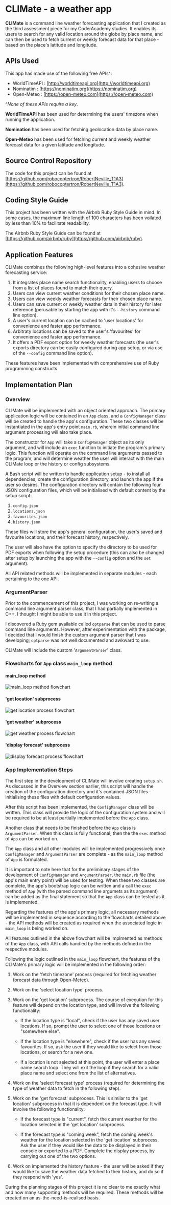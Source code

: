# CLIMate - a weather app

**CLIMate** is a command line weather forecasting application that I created as
the third assessment piece for my CoderAcademy studies. It enables its
users to search for any valid location around the globe by place name,
and can then be used to fetch current or weekly forecast data for
that place - based on the place's latitude and longitude.

## APIs Used

This app has made use of the following free APIs^:

- WorldTimeAPI : [http://worldtimeapi.org](http://worldtimeapi.org)
- Nominatim : [https://nominatim.org](https://nominatim.org)
- Open-Meteo : [https://open-meteo.com](https://open-meteo.com)

^*None of these APIs require a key*.

**WorldTimeAPI** has been used for determining the users' timezone when
running the application.

**Nomination** has been used for fetching geolocation data by place name.

**Open-Meteo** has been used for fetching current and weekly weather forecast
data for a given latitude and longitude.


## Source Control Repository

The code for this project can be found at 
[https://github.com/robocoptertron/RobertNeville_T1A3](https://github.com/robocoptertron/RobertNeville_T1A3).

## Coding Style Guide

This project has been written with the Airbnb Ruby Style Guide in mind.
In some cases, the maximum line length of 100 characters has been voilated 
by less than 10% to facilitate readability.

The Airbnb Ruby Style Guide can be found at 
[https://github.com/airbnb/ruby](https://github.com/airbnb/ruby).

## Application Features

CLIMate combines the following high-level features into a cohesive weather
forecasting service:

1. It integrates place name search functionality, enabling users to choose
from a list of places found to match their query.
2. Users can view current weather conditions for their chosen place name.
3. Users can view weekly weather forecasts for their chosen place name.
4. Users can save current or weekly weather data in their history for
later reference (perusable by starting the app with it's `--history`
command line option).
5. A user's current location can be cached to 'user locations' for 
convenience and faster app performance.
6. Arbitraty locations can be saved to the user's 'favourites' for 
convenience and faster app performance.
7. It offers a PDF export option for weekly weather forecasts (the user's
exports directory can be easily configured during app setup, or via use
of the `--config` command line option).

These features have been implemented with comprehensive use of Ruby
programming constructs.

## Implementation Plan

### Overview

CLIMate will be implemented with an object oriented approach. The primary 
application logic will be contained in an `App` class, and a `ConfigManager`
class will be created to handle the app's configuration. These two
classes will be instantiated in the app's entry point `main.rb`, wherein
initial command line argument processing will also take place. 

The constructor
for `App` will take a `ConfigManager` object as its only argument, and
will include an `exec` function to initiate the program's primary logic.
This function will operate on the command line arguments passed to the 
program, and will determine weather the user will interact with the
main CLIMate loop or the history or config subsystems.

A Bash script will be written to handle application setup - to install
all dependencies, create the configuration directory, 
and launch the app if the user so desires. The configuration directory
will contain the following four JSON configuration files, which will
be initialised with default content by the setup script:

1. `config.json`
2. `locations.json`
3. `favourites.json`
4. `history.json`

These files will store the app's general configuration, the user's
saved and favourite locations, and their forecast history, respectively.

The user will also have the option to specify the directory to be used for
PDF exports when following the setup procedure (this can also be changed
after setup by launching the app with the `--config` option and 
the `set` argument).

All API related methods will be implemented in separate modules - each 
pertaining to the one API.

### ArgumentParser

Prior to the commencement of this project, I was working on re-writing
a command line argument parser class, that I had partially implemented in
C++. I thought I might be able to use it in this project.

I discovered a Ruby gem available called `optparse` that can be used to parse
command line arguments. However, after experimentation with the package,
I decided that I would finish the custom argument parser that I was developing; 
`optparse` was not well documented and awkward to use.

CLIMate will include the custom '`ArgumentParser`' class.

### Flowcharts for `App` class `main_loop` method

#### main_loop method
![main_loop method flowchart](./docs/main-loop-flowchart.png)

#### 'get location' subprocess
![get location process flowchart](./docs/get-location-flowchart.png)

#### 'get weather' subprocess
![get weather process flowchart](./docs/get-weather-flowchart.png)

#### 'display forecast' subprocess
![display forecast process flowchart](./docs/display-forecast-flowchart.png)

### App Implementation Steps

The first step in the development of CLIMate will involve creating 
`setup.sh`. As discussed in the Overview section earlier, this script
will handle the creation of the configuration directory and it's 
contained JSON files - initialising these files with default 
configuration values.

After this script has been implemented, the `ConfigManager` class
will be written. This class will provide the logic of the
configuration system and will be required to be at least partially
implemented before the `App` class.

Another class that needs to be finished before the `App` class is
`ArgumentParser`. When this class is fully functional, then the
the `exec` method of `App` can be worked on.

The `App` class and all other modules will be implemented progressively
once `ConfigManager` and `ArgumentParser` are complete - as the 
`main_loop` method of `App` is formulated.

It is important to note here that for the preliminary stages of
the development of `ConfigManager` and `ArgumentParser`, the `main.rb`
file (the app's main entry point) will be used for testing. When
these two classes are complete, the app's bootstrap logic can be
written and a call the `exec` method of `App` (with the parsed
command line argumets as its argument) can be added as
the final statement so that the `App` class can be tested as it 
is implemented.

Regarding the features of the app's primary logic, all necessary
methods will be implemented in sequence according to the
flowcharts detailed above - the API methods will be created
as required when the associated logic in `main_loop` is being
worked on.

All features outlined in the above flowchart will be implmented
as methods of the `App` class, with API calls handled by the methods
defined in the respective modules.

Following the logic outlined in the `main_loop` flowchart,
the features of the CLIMate's primary logic will be implemented
in the following order:

1. Work on the 'fetch timezone' process (required for fetching weather 
forecast data through Open-Meteo).

2. Work on the 'select location type' process.

3. Work on the 'get location' subprocess. The course of execution for this
feature will depend on the location type, and will involve the
following functionality:

    - If the location type is "local", check if the user has any saved
    user locations. If so, prompt the user to select one of those locations
    or "somewhere else".

    - If the location type is "elsewhere", check if the user has any saved
    favourites. If so, ask the user if they would like to select from 
    those locations, or search for a new one.

    - If a location is not selected at this point, the user will enter
    a place name search loop. They will exit the loop if they search for
    a valid place name and select one from the list of alternatives.

4. Work on the 'select forecast type' process (required for determining
the type of weather data to fetch in the following step).

5. Work on the 'get forecast' subprocess. This is similar to the
'get location' subprocess in that it is dependent on the forecast type.
It will involve the following functionality:

    - If the forecast type is "current", fetch the current weather
    for the location selected in the 'get location' subprocess.

    - If the forecast type is "coming week", fetch the coming week's
    weather for the location selected in the 'get location' subprocess.
    Ask the user if they would like the data to be displayed in their
    console or exported to a PDF. Complete the display process, by 
    carrying out one of the two options.

6. Work on implemented the history feature - the user will be asked
if they would like to save the weather data fetched to their history, and
do so if they respond with 'yes'.

During the planning stages of this project it is no clear to
me exactly what and how many supporting methods will be required.
These methods will be created on an as-the-need-is-realised basis.

